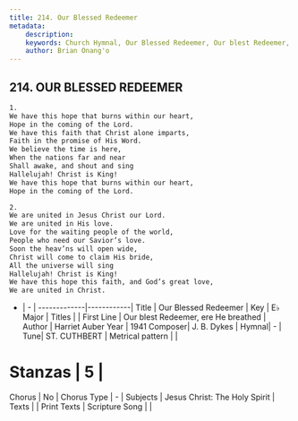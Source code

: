 ```yaml
---
title: 214. Our Blessed Redeemer
metadata:
    description: 
    keywords: Church Hymnal, Our Blessed Redeemer, Our blest Redeemer, ere He breathed, 
    author: Brian Onang'o
---
```



## 214. OUR BLESSED REDEEMER

```txt
1.
We have this hope that burns within our heart,
Hope in the coming of the Lord.
We have this faith that Christ alone imparts,
Faith in the promise of His Word.
We believe the time is here,
When the nations far and near
Shall awake, and shout and sing
Hallelujah! Christ is King!
We have this hope that burns within our heart,
Hope in the coming of the Lord.

2.
We are united in Jesus Christ our Lord.
We are united in His love.
Love for the waiting people of the world,
People who need our Savior’s love.
Soon the heav’ns will open wide,
Christ will come to claim His bride,
All the universe will sing
Hallelujah! Christ is King!
We have this hope this faith, and God’s great love,
We are united in Christ.
```

- |   -  |
-------------|------------|
Title | Our Blessed Redeemer |
Key | E♭ Major |
Titles |  |
First Line | Our blest Redeemer, ere He breathed |
Author | Harriet Auber
Year | 1941
Composer| J. B. Dykes |
Hymnal|  - |
Tune| ST. CUTHBERT |
Metrical pattern | |
# Stanzas | 5 |
Chorus | No |
Chorus Type | - |
Subjects | Jesus Christ: The Holy Spirit |
Texts |  |
Print Texts | 
Scripture Song |  |
  
